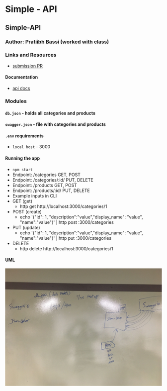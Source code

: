 # Simple -  API

## Simple-API

### Author: Pratiibh Bassi (worked with class)

### Links and Resources
* [submission PR](https://github.com/pratiibh-401-advanced-javascript/simple-api/pull/1)

#### Documentation
* [api docs](https://app.swaggerhub.com/apis/Pratiibh/test-for-lab/0.1#/)

### Modules
#### `db.json` - holds all categories and products
#### `swagger.json` - file with categories and products
#### `.env` requirements
* `local host` - 3000

#### Running the app
* `npm start`
* Endpoint: /categories GET, POST
* Endpoint: /categories/:id/ PUT, DELETE
* Endpoint: /products GET, POST
* Endpoint: /products/:id/ PUT, DELETE
* Example inputs in CLI
* GET (get)
  * http get http://localhost:3000/categories/1
* POST (create)
  * echo '{"id": 1, "description":"value","display_name": "value", "name":"value"}' | http post :3000/categories
* PUT (update)
  * echo '{"id": 1, "description":"value","display_name": "value", "name":"value"}' | http put :3000/categories
* DELETE
  * http delete http://localhost:3000/categories/1
  
#### UML
 ![Image](./images/UML-cycle.jpg)
